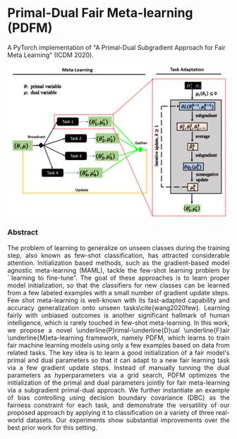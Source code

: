 # Primal-Dual Fair Meta-learning (PDFM)

A PyTorch implementation of "A Primal-Dual Subgradient Approach for Fair Meta Learning" (ICDM 2020).

<div style="text-align:center"><img src ="overview-PDFM.png" ,width=200/></div>

### Abstract
<p align="justify">
The problem of learning to generalize on unseen classes during the training step, also known as few-shot classification, has attracted considerable attention. Initialization based methods, such as the gradient-based model agnostic meta-learning (MAML), tackle the few-shot learning problem by ``learning to fine-tune”. The goal of these approaches is to learn proper model initialization, so that the classifiers for new classes can be learned from a few labeled examples with a small number of gradient update steps. Few shot meta-learning is well-known with its fast-adapted capability and accuracy generalization onto unseen tasks\cite{wang2020few}. Learning fairly with unbiased outcomes is another significant hallmark of human intelligence, which is rarely touched in few-shot meta-learning.  In this work, we propose a novel \underline{P}rimal-\underline{D}ual \underline{F}air \underline{M}eta-learning framework, namely PDFM, which learns to train fair machine learning models using only a few examples based on data from related tasks. The key idea is to learn a good initialization of a fair model's primal and dual parameters so that it can adapt to a new fair learning task via a few gradient update steps. Instead of manually tunning the dual parameters as hyperparameters via a grid search, PDFM optimizes the initialization of the primal and dual parameters jointly for fair meta-learning via a subgradient primal-dual approach. We further instantiate an example of bias controlling using decision boundary covariance (DBC) as the fairness constraint for each task, and demonstrate the versatility of our proposed approach by applying it to classification on a variety of three real-world datasets. Our experiments show substantial improvements over the best prior work for this setting. </p>
